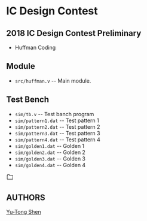 # IC Design Contest

## 2018 IC Design Contest Preliminary
- Huffman Coding

## Module
- `src/huffman.v` -- Main module.

## Test Bench
- `sim/tb.v` -- Test banch program
- `sim/pattern1.dat` -- Test pattern 1
- `sim/pattern2.dat` -- Test pattern 2
- `sim/pattern3.dat` -- Test pattern 3
- `sim/pattern4.dat` -- Test pattern 4
- `sim/golden1.dat` -- Golden 1
- `sim/golden2.dat` -- Golden 2
- `sim/golden3.dat` -- Golden 3
- `sim/golden4.dat` -- Golden 4

![dir_pic](img/dir_pic.png)

## AUTHORS
[Yu-Tong Shen](https://github.com/yutongshen/)
